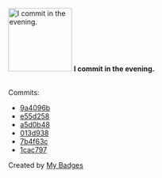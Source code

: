 <img src="https://my-badges.github.io/my-badges/evening-commits.png" alt="I commit in the evening." title="I commit in the evening." width="128">
<strong>I commit in the evening.</strong>
<br><br>

Commits:

- <a href="https://github.com/ccamel/chez-ccamel/commit/9a4096b8eae28587a5e1780de18045b5ce3db7fd">9a4096b</a>
- <a href="https://github.com/ccamel/chez-ccamel/commit/e55d2582801296bfc3b43405ad0078ac6725fd93">e55d258</a>
- <a href="https://github.com/ccamel/chez-ccamel/commit/a5d0b48a464c5290a2924125882fa29d00872cb4">a5d0b48</a>
- <a href="https://github.com/ccamel/playground-elm/commit/013d93825dc34eafa917b9f9486955b6e62d0909">013d938</a>
- <a href="https://github.com/ccamel/playground-protoactor.go/commit/7b4f63c59e4849b9762c9826e46066931765bf2c">7b4f63c</a>
- <a href="https://github.com/ccamel/playground-protoactor.go/commit/1cac79761e34765c3c7a0bdae36a471b16833c55">1cac797</a>


Created by <a href="https://github.com/my-badges/my-badges">My Badges</a>